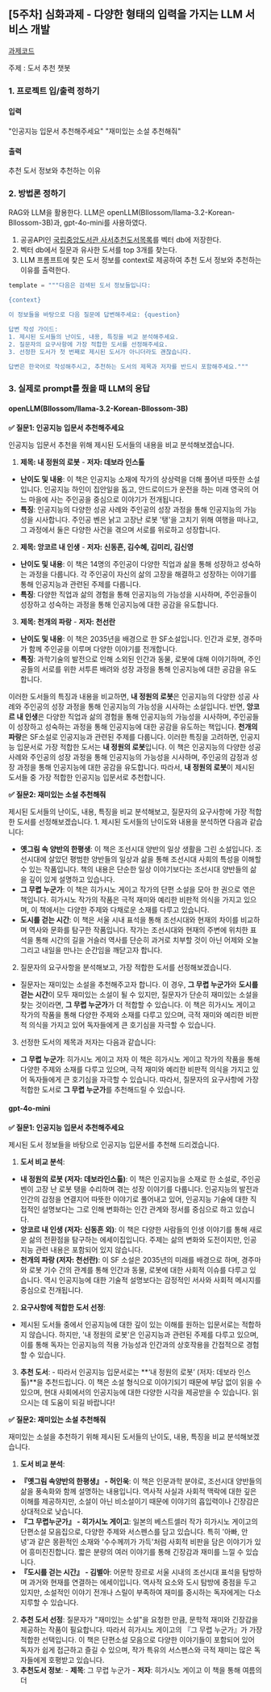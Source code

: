 ## [5주차] 심화과제 - 다양한 형태의 입력을 가지는 LLM 서비스 개발
[과제코드](https://github.com/paran22/hanghae_plus_ai_assignment/blob/main/assignment/5-hard/5-hard.ipynb)

주제 : 도서 추천 챗봇

### 1. 프로젝트 입/출력 정하기

#### 입력

"인공지능 입문서 추천해주세요"
"재미있는 소설 추천해줘"

#### 출력

추천 도서 정보와 추천하는 이유

### 2. 방법론 정하기

RAG와 LLM을 활용한다.
LLM은 openLLM(Bllossom/llama-3.2-Korean-Bllossom-3B)과, gpt-4o-mini를 사용하였다.

1. 공공API인 [국립중앙도서관 사서추천도서목록](https://www.nl.go.kr/NL/contents/N31101030900.do)를 벡터 db에 저장한다.
2. 벡터 db에서 질문과 유사한 도서를 top 3개를 찾는다.
3. LLM 프롬프트에 찾은 도서 정보를 context로 제공하여 추천 도서 정보와 추천하는 이유를 출력한다.

```python
template = """다음은 검색된 도서 정보들입니다:

{context}

이 정보들을 바탕으로 다음 질문에 답변해주세요: {question}

답변 작성 가이드:
1. 제시된 도서들의 난이도, 내용, 특징을 비교 분석해주세요.
2. 질문자의 요구사항에 가장 적합한 도서를 선정해주세요.
3. 선정한 도서가 첫 번째로 제시된 도서가 아니더라도 괜찮습니다.

답변은 한국어로 작성해주시고, 추천하는 도서의 제목과 저자를 반드시 포함해주세요."""
```

### 3. 실제로 prompt를 줬을 때 LLM의 응답

#### openLLM(Bllossom/llama-3.2-Korean-Bllossom-3B)

**✅ 질문1: 인공지능 입문서 추천해주세요**

인공지능 입문서 추천을 위해 제시된 도서들의 내용을 비교 분석해보겠습니다.

1. **제목: 내 정원의 로봇** - **저자: 데보라 인스톨**

- **난이도 및 내용**: 이 책은 인공지능 소재에 작가의 상상력을 더해 풀어낸 따뜻한 소설입니다. 인공지능 하인이 집안일을 돕고, 안드로이드가 운전을 하는 미래 영국의 어느 마을에 사는 주인공을 중심으로 이야기가 전개됩니다.
- **특징**: 인공지능의 다양한 성공 사례와 주인공의 성장 과정을 통해 인공지능의 가능성을 시사합니다. 주인공 벤은 낡고 고장난 로봇 '탱'을 고치기 위해 여행을 떠나고, 그 과정에서 둘은 다양한 사건을 겪으며 서로를 위로하고 성장합니다.

2. **제목: 앙코르 내 인생** - **저자: 신동흔, 김수혜, 김미리, 김신영**

- **난이도 및 내용**: 이 책은 14명의 주인공이 다양한 직업과 삶을 통해 성장하고 성숙하는 과정을 다룹니다. 각 주인공이 자신의 삶의 고장을 해결하고 성장하는 이야기를 통해 인공지능과 관련된 주제를 다룹니다.
- **특징**: 다양한 직업과 삶의 경험을 통해 인공지능의 가능성을 시사하며, 주인공들이 성장하고 성숙하는 과정을 통해 인공지능에 대한 공감을 유도합니다.

3. **제목: 천개의 파랑** - **저자: 천선란**

- **난이도 및 내용**: 이 책은 2035년을 배경으로 한 SF소설입니다. 인간과 로봇, 경주마가 함께 주인공을 이루며 다양한 이야기를 전개합니다.
- **특징**: 과학기술의 발전으로 인해 소외된 인간과 동물, 로봇에 대해 이야기하며, 주인공들의 서로를 위한 서투른 배려와 성장 과정을 통해 인공지능에 대한 공감을 유도합니다.

이러한 도서들의 특징과 내용을 비교하면, **내 정원의 로봇**은 인공지능의 다양한 성공 사례와 주인공의 성장 과정을 통해 인공지능의 가능성을 시사하는 소설입니다. 반면, **앙코르 내 인생**은 다양한 직업과 삶의 경험을 통해 인공지능의 가능성을 시사하며, 주인공들이 성장하고 성숙하는 과정을 통해 인공지능에 대한 공감을 유도하는 책입니다. **천개의 파랑**은 SF소설로 인공지능과 관련된 주제를 다룹니다. 이러한 특징을 고려하면, 인공지능 입문서로 가장 적합한 도서는 **내 정원의 로봇**입니다. 이 책은 인공지능의 다양한 성공 사례와 주인공의 성장 과정을 통해 인공지능의 가능성을 시사하며, 주인공의 감정과 성장 과정을 통해 인공지능에 대한 공감을 유도합니다. 따라서, **내 정원의 로봇**이 제시된 도서들 중 가장 적합한 인공지능 입문서로 추천합니다.

**✅ 질문2: 재미있는 소설 추천해줘**

제시된 도서들의 난이도, 내용, 특징을 비교 분석해보고, 질문자의 요구사항에 가장 적합한 도서를 선정해보겠습니다. 1. 제시된 도서들의 난이도와 내용을 분석하면 다음과 같습니다:

- **옛그림 속 양반의 한평생**: 이 책은 조선시대 양반의 일상 생활을 그린 소설입니다.
  조선시대에 살았던 평범한 양반들의 일상과 삶을 통해 조선시대 사회의 특성을 이해할 수 있는 작품입니다. 책의 내용은 단순한 일상 이야기보다는 조선시대 양반들의 삶을 깊이 있게 설명하고 있습니다.
- **그 무렵 누군가**: 이 책은 히가시노 게이고 작가의 단편 소설을 모아 한 권으로 엮은 책입니다. 히가시노 작가의 작품은 극적 재미와 예리한 비판적 의식을 가지고 있으며, 이 책에서는 다양한 주제와 다채로운 소재를 다루고
  있습니다.
- **도시를 걷는 시간**: 이 책은 서울 시내 표석을 통해 조선시대와 현재의 차이를 비교하며 역사와 문화를 탐구한 작품입니다. 작가는 조선시대와 현재의 주변에 위치한 표석을 통해 시간의 길을 거슬러 역사를 단순히 과거로 치부할 것이 아닌 어제와 오늘 그리고 내일을 만나는 순간임을 깨닫고자 합니다.

2. 질문자의 요구사항을 분석해보고, 가장 적합한 도서를 선정해보겠습니다.

- 질문자는 재미있는 소설을 추천해주고자 합니다. 이 경우, **그 무렵 누군가**와 **도시를 걷는 시간**이 모두 재미있는 소설이 될 수 있지만, 질문자가 단순히 재미있는 소설을 찾는 것이라면, **그 무렵 누군가**가 더 적합할 수 있습니다. 이 책은 히가시노 게이고 작가의 작품을 통해 다양한 주제와 소재를 다루고 있으며, 극적 재미와 예리한 비판적 의식을 가지고 있어 독자들에게 큰 호기심을 자극할 수 있습니다.

3. 선정한 도서의 제목과 저자는 다음과 같습니다:

- **그 무렵 누군가**: 히가시노 게이고 저자 이 책은 히가시노 게이고 작가의 작품을 통해 다양한 주제와 소재를
  다루고 있으며, 극적 재미와 예리한 비판적 의식을 가지고 있어 독자들에게 큰 호기심을 자극할 수 있습니다. 따라서, 질문자의 요구사항에 가장
  적합한 도서로 **그 무렵 누군가**를 추천해드릴 수 있습니다.

#### gpt-4o-mini

**✅ 질문1: 인공지능 입문서 추천해주세요**

제시된 도서 정보들을 바탕으로 인공지능 입문서를 추천해 드리겠습니다.

1. **도서 비교 분석**:

- **내 정원의 로봇 (저자: 데보라인스톨)**: 이 책은 인공지능을 소재로 한 소설로, 주인공 벤이 고장 난 로봇 탱을 수리하며 겪는 성장 이야기를 다룹니다. 인공지능의 발전과 인간의 감정을 연결지어 따뜻한 이야기로 풀어내고 있어, 인공지능 기술에 대한 직접적인 설명보다는 그로 인해 변화하는 인간 관계와 정서를 중심으로 하고 있습니다.
- **앙코르 내 인생 (저자: 신동흔 외)**: 이 책은 다양한 사람들의 인생 이야기를 통해 새로운 삶의 전환점을
  탐구하는 에세이집입니다. 주제는 삶의 변화와 도전이지만, 인공지능 관련 내용은 포함되어 있지 않습니다.
- **천개의 파랑 (저자: 천선란)**: 이 SF 소설은 2035년의 미래를 배경으로 하며, 경주마와 로봇 기수 간의 관계를 통해 인간과 동물, 로봇에 대한 사회적 이슈를 다루고 있습니다. 역시 인공지능에 대한 기술적 설명보다는 감정적인 서사와 사회적 메시지를 중심으로 전개됩니다.

2. **요구사항에 적합한 도서 선정**:

- 제시된 도서들 중에서 인공지능에 대한 깊이 있는 이해를 원하는 입문서로는 적합하지 않습니다. 하지만, '내 정원의 로봇'은 인공지능과 관련된 주제를 다루고 있으며, 이를 통해 독자는 인공지능의 적용 가능성과 인간과의 상호작용을 간접적으로 경험할 수 있습니다.

3. **추천 도서**: - 따라서 인공지능 입문서로는 **‘내 정원의 로봇’ (저자: 데보라 인스톨)**을 추천드립니다. 이 책은 소설 형식으로 이야기되기 때문에 부담 없이 읽을 수 있으며, 현대 사회에서의 인공지능에 대한 다양한 시각을 제공받을 수 있습니다. 읽으시는 데 도움이 되길 바랍니다!

**✅ 질문2: 재미있는 소설 추천해줘**

재미있는 소설을 추천하기 위해 제시된 도서들의 난이도, 내용, 특징을 비교 분석해보겠습니다.

1. **도서 비교 분석**:

- **『옛그림 속양반의 한평생』 - 허인욱**: 이 책은 인문과학 분야로, 조선시대 양반들의 삶을 풍속화와 함께 설명하는 내용입니다. 역사적 사실과 사회적 맥락에 대한 깊은 이해를 제공하지만, 소설이 아닌 비소설이기 때문에 이야기의 흡입력이나 긴장감은 상대적으로 낮습니다.
- **『그 무렵누군가』 - 히가시노 게이고**: 일본의 베스트셀러 작가 히가시노 게이고의 단편소설 모음집으로, 다양한 주제와 서스펜스를 담고 있습니다. 특히 '아빠, 안녕'과 같은 몽환적인 소재와 '수수께끼가 가득'처럼 사회적 비판을 담은 이야기가 있어 흥미진진합니다. 짧은 분량의 여러 이야기를 통해 긴장감과 재미를 느낄 수 있습니다.
- **『도시를 걷는 시간』 - 김별아**: 어문학 장르로 서울 시내의 조선시대 표석을 탐방하며 과거와 현재를 연결하는 에세이입니다. 역사적 요소와 도시 탐방에 중점을 두고 있지만, 소설적인 이야기 전개나 스릴이 부족하여 재미를 중시하는 독자에게는 다소 지루할 수 있습니다.

2. **추천 도서 선정**: 질문자가 "재미있는 소설"을 요청한 만큼, 문학적 재미와 긴장감을 제공하는 작품이 필요합니다. 따라서 히가시노 게이고의 『그 무렵 누군가』가 가장 적합한 선택입니다. 이 책은 단편소설 모음으로 다양한 이야기들이 포함되어 있어 독자가 쉽게 접근하고 즐길 수 있으며, 작가 특유의 서스펜스와 극적 재미는 많은 독자들에게 호평받고 있습니다.
3. **추천도서 정보**: - **제목**: 그 무렵 누군가 - **저자**: 히가시노 게이고 이 책을 통해 여름의 더
